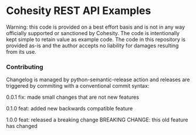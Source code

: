 # Cohesity REST API Examples

Warning: this code is provided on a best effort basis and is not in any way officially supported or sanctioned by Cohesity. The code is intentionally kept simple to retain value as example code. The code in this repository is provided as-is and the author accepts no liability for damages resulting from its use.


### Contributing

Changelog is managed by python-semantic-release action and releases are triggered by commiting with a conventional commit syntax:

0.0.1
fix: made small changes that are not new features

0.1.0
feat: added new backwards compatible feature

1.0.0
feat: released a breaking change
BREAKING CHANGE: this old feature has changed 


